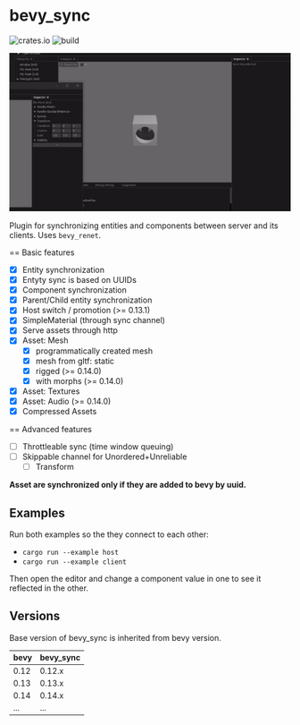 # bevy_sync

![crates.io](https://img.shields.io/crates/v/bevy_sync)
![build](https://github.com/raffaeleragni/bevy_sync/actions/workflows/build.yml/badge.svg)

![Sync](docs/sync.gif)

Plugin for synchronizing entities and components between server and its clients.
Uses `bevy_renet`.

== Basic features

- [X] Entity synchronization
- [X] Entyty sync is based on UUIDs
- [X] Component synchronization
- [X] Parent/Child entity synchronization
- [X] Host switch / promotion (>= 0.13.1)
- [X] SimpleMaterial (through sync channel)
- [X] Serve assets through http
- [X] Asset: Mesh
  - [X] programmatically created mesh
  - [X] mesh from gltf: static
  - [X] rigged (>= 0.14.0)
  - [X] with morphs (>= 0.14.0)
- [X] Asset: Textures
- [X] Asset: Audio (>= 0.14.0)
- [X] Compressed Assets

== Advanced features

- [ ] Throttleable sync (time window queuing)
- [ ] Skippable channel for Unordered+Unreliable
  - [ ] Transform

**Asset are synchronized only if they are added to bevy by uuid.**

## Examples

Run both examples so the they connect to each other:

- `cargo run --example host`
- `cargo run --example client`

Then open the editor and change a component value in one to see it reflected in the other.

## Versions

Base version of bevy_sync is inherited from bevy version.

| bevy | bevy_sync |
| ---- | --------- |
| 0.12 | 0.12.x    |
| 0.13 | 0.13.x    |
| 0.14 | 0.14.x    |
| ...  | ...       |

